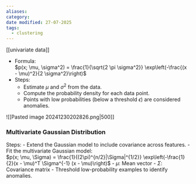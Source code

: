 ```yaml
---
aliases: 
category: 
date modified: 27-07-2025
tags:
  - clustering
---
```

[[univariate data]]
- Formula:  
    $p(x; \mu, \sigma^2) = \frac{1}{\sqrt{2 \pi \sigma^2}} \exp\left(-\frac{(x - \mu)^2}{2 \sigma^2}\right)$
- Steps:
    - Estimate $\mu$ and $\sigma^2$ from the data.
    - Compute the probability density for each data point.
    - Points with low probabilities (below a threshold $\epsilon$) are considered anomalies.

![[Pasted image 20241230202826.png|500]]

###  Multivariate Gaussian Distribution

Steps:
    - Extend the Gaussian model to include covariance across features.
    - Fit the multivariate Gaussian model:  
        $p(x; \mu, \Sigma) = \frac{1}{(2\pi)^{n/2}|\Sigma|^{1/2}} \exp\left(-\frac{1}{2}(x - \mu)^T \Sigma^{-1} (x - \mu)\right)$
        - $\mu$: Mean vector
        - $\Sigma$: Covariance matrix
    - Threshold low-probability examples to identify anomalies.